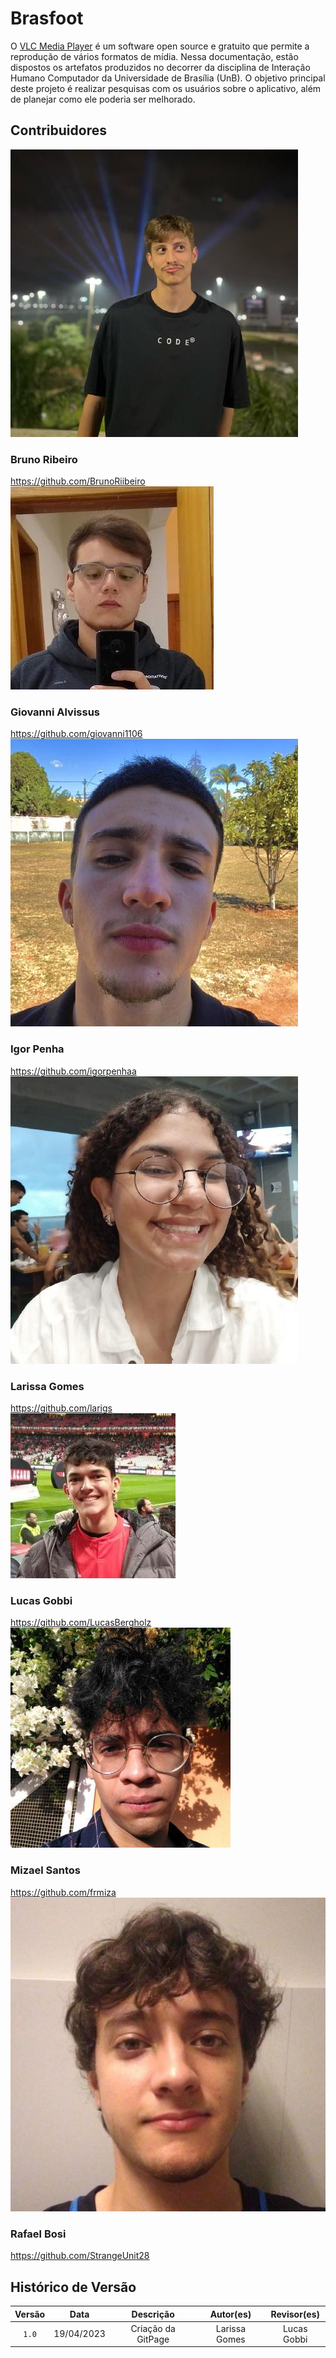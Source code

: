 <div class="body">
    <h1 class="title">Brasfoot</h1>
    <p>O <a href="https://www.videolan.org/">VLC Media Player</a> é um software open source e gratuito que permite a reprodução de vários formatos de mídia. Nessa documentação, estão dispostos os artefatos produzidos no decorrer da disciplina de Interação Humano Computador da Universidade de Brasília (UnB). O objetivo principal deste projeto é realizar pesquisas com os usuários sobre o aplicativo, além de planejar como ele poderia ser melhorado.</p>

<h2 class="title">Contribuidores</h1>

<div class="wrapper">
    <div class="image1">
        <img src="img/equipe/foto_Bruno.jfif" alt="..." class="img-time">
    </div>
    <div class="text1">
        <h3 class="title1">Bruno Ribeiro</h1>
        <a class="hyperlink" href="https://github.com/BrunoRiibeiro">https://github.com/BrunoRiibeiro</a>
    </div>
    <div class="image2">
        <img src="img/equipe/foto_giovanni.jfif" alt="..." class="img-time">
    </div>
    <div class="text2">
        <h3 class="title1">Giovanni Alvissus</h1>
        <a class="hyperlink" href="https://github.com/giovanni1106">https://github.com/giovanni1106</a>
    </div>
    <div class="image1">
        <img src="img/equipe/foto_Igor.jfif" alt="..." class="img-time">
    </div>
    <div class="text1">
        <h3 class="title1">Igor Penha</h1>
        <a class="hyperlink" href="https://github.com/igorpenhaa">https://github.com/igorpenhaa</a>
    </div>
    <div class="image2">
        <img src="img/equipe/foto_Larissa.jfif" alt="..." class="img-time">
    </div>
    <div class="text2">
        <h3 class="title1">Larissa Gomes</h1>
        <a class="hyperlink" href="https://github.com/larigs">https://github.com/larigs</a>
    </div>
    <div class="image1">
        <img src="img/equipe/foto_LucasGobbi.jfif" alt="..." class="img-time">
    </div>
    <div class="text1">
        <h3 class="title1">Lucas Gobbi</h1>
        <a class="hyperlink" href="https://github.com/LucasBergholz">https://github.com/LucasBergholz</a>
    </div>
    <div class="image2">
        <img src="img/equipe/foto_mizael.jpg" alt="..." class="img-time">
    </div>
    <div class="text2">
        <h3 class="title1">Mizael Santos</h1>
        <a class="hyperlink" href="https://github.com/frmiza">https://github.com/frmiza</a>
    </div>
    <div class="image1">
        <img src="img/equipe/foto_RafaelBosi.jpg" alt="..." class="img-time">
    </div>
    <div class="text1">
        <h3 class="title1">Rafael Bosi</h1>
        <a class="hyperlink" href="https://github.com/StrangeUnit28">https://github.com/StrangeUnit28</a>
    </div>
</div>

## Histórico de Versão

| Versão | Data    | Descrição                 | Autor(es)     |  Revisor(es)  |
| :-: | :-: | :-: | :-: | :-: |
| `1.0` | 19/04/2023 | Criação da GitPage | Larissa Gomes | Lucas Gobbi |

</div>